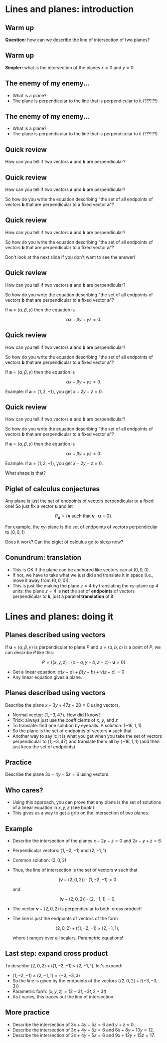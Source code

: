 Lines and planes: introduction
==============================

Warm up
-------

**Question:** how can we describe the line of intersection of two
planes?

<div id="warm-up"></div>
<script>
var scene = new MathScene("warm-up");
scene.scene.add(new THREE.AxisHelper(3));
scene.camera.position.set(6, 8, 4);
var plane1 = new PlaneShadowModel({
  normal: [3, 4, 5],
  position: [0, 0, 0],
  color: 0xaaaa00
  });
var plane2 = new PlaneShadowModel({
  normal: [-3, 5, 0],
  position: [0, 0, 0],
  color: 0x00aaaa
  });
  MathModel.embedInScene(plane1, scene);
  MathModel.embedInScene(plane2, scene);
  scene.renderloop();
</script>

Warm up
-------

**Simpler:** what is the intersection of the planes $x=0$ and $y=0$

<div id="simple"></div>
<script>
var scene = new MathScene("simple");
scene.scene.add(new THREE.AxisHelper(3));
scene.camera.position.set(6, 8, 4);
var plane1 = new PlaneShadowModel({
  normal: [1, 0, 0],
  position: [0, 0, 0],
  color: 0xaaaa00
  });
var plane2 = new PlaneShadowModel({
  normal: [0, 1, 0],
  position: [0, 0, 0],
  color: 0x00aaaa
  });
  MathModel.embedInScene(plane1, scene);
  MathModel.embedInScene(plane2, scene);
  scene.renderloop();
</script>

The enemy of my enemy...
------------------------

-   What is a plane?
-   The plane is perpendicular to the line that is perpendicular to it
    (?!?!!?!)

The enemy of my enemy...
------------------------

-   What is a plane?
-   The plane is perpendicular to the line that is perpendicular to it
    (?!?!!?!)

Quick review
------------

How can you tell if two vectors $\mathbf a$ and $\mathbf b$ are
perpendicular?

Quick review
------------

How can you tell if two vectors $\mathbf a$ and $\mathbf b$ are
perpendicular?

So how do you write the equation describing "the set of all endpoints of
vectors $\mathbf b$ that are perpendicular to a fixed vector
$\mathbf a$"?

Quick review
------------

How can you tell if two vectors $\mathbf a$ and $\mathbf b$ are
perpendicular?

So how do you write the equation describing "the set of all endpoints of
vectors $\mathbf b$ that are perpendicular to a fixed vector
$\mathbf a$"?

Don't look at the next slide if you don't want to see the answer!

Quick review
------------

How can you tell if two vectors $\mathbf a$ and $\mathbf b$ are
perpendicular?

So how do you write the equation describing "the set of all endpoints of
vectors $\mathbf b$ that are perpendicular to a fixed vector
$\mathbf a$"?

If $\mathbf a=\langle \alpha,\beta,\gamma\rangle$ then the
equation is

$$\alpha x+\beta y+\gamma z = 0.$$

Quick review
------------

How can you tell if two vectors $\mathbf a$ and $\mathbf b$ are
perpendicular?

So how do you write the equation describing "the set of all endpoints of
vectors $\mathbf b$ that are perpendicular to a fixed vector
$\mathbf a$"?

If $\mathbf a=\langle \alpha,\beta,\gamma\rangle$ then the
equation is

$$\alpha x+\beta y+\gamma z = 0.$$

Example: if $\mathbf a=\langle 1, 2, -1\rangle$, you get
$x+2y-z=0$.

Quick review
------------

How can you tell if two vectors $\mathbf a$ and $\mathbf b$ are
perpendicular?

So how do you write the equation describing "the set of all endpoints of
vectors $\mathbf b$ that are perpendicular to a fixed vector
$\mathbf a$"?

If $\mathbf a=\langle \alpha,\beta,\gamma\rangle$ then the
equation is

$$\alpha x+\beta y+\gamma z = 0.$$

Example: if $\mathbf a=\langle 1, 2, -1\rangle$, you get
$x+2y-z=0$.

What shape is that?

Piglet of calculus conjectures
------------------------------

Any plane is just the set of endpoints of vectors perpendicular to a
fixed one! So just fix a vector $\mathbf u$ and let

$$P_{\mathbf u}=\{\mathbf v\textrm{ such that }\mathbf
v\cdot\mathbf u=0\}.$$

For example, the $xy$-plane is the set of endpoints of vectors
perpendicular to $\langle 0,0,1\rangle$

Does it work? Can the piglet of calculus go to sleep now?

Conundrum: translation
----------------------

-   This is OK if the plane can be anchored like vectors can at
    $(0,0,0)$.
-   If not, we have to take what we just did and translate it in space
    (i.e., move it away from $(0,0,0)$).
-   This is just like making the plane $z=4$ by translating the
    $xy$-plane up $4$ units: the plane $z=4$ is **not** the set of
    **endpoints** of vectors perpendicular to $\mathbf k$, just a
    parallel **translation** of it.

Lines and planes: doing it
==========================

Planes described using vectors
------------------------------

If $\mathbf u=\langle\alpha, \beta,\gamma\rangle$ is
perpendicular to plane $P$ and $u=(a,b,c)$ is a point of $P$, we
can describe $P$ like this:

$$P=\{(x,y,z):\langle x-a, y-b, z-c\rangle\cdot\mathbf u=0\}$$

-   Get a linear equation: $\alpha(x-a)+\beta(y-b)+\gamma(z-c)=0$
-   Any linear equation gives a plane.

Planes described using vectors
------------------------------

Describe the plane $x-3y+47z-28=0$ using vectors.

-   Normal vector: $\langle 1,-3,47\rangle$. How did I know?
-   Trick: always just use the coefficients of $x$, $y$, and $z$
-   To translate: find one solution by eyeballs. A solution:
    $(-16,1,1)$.
-   So the plane is the set of endpoints of vectors $\mathbf v$ such
    that
-   Another way to say it: it is what you get when you take the set of
    vectors perpendicular to $\langle 1, -3, 47\rangle$ and
    translate them all by $\langle -16, 1, 1\rangle$ (and then just
    keep the set of endpoints)

Practice
--------

Describe the plane $3x-4y-5z=6$ using vectors.

Who cares?
----------

-   Using this approach, you can prove that any plane is the set of
    solutions of a linear equation in $x,y,z$ (see book!).
-   This gives us a way to get a grip on the intersection of two planes.

Example
-------

-   Describe the intersection of the planes $x-2y-z=0$ and
    $2x-y+z=6$.
-   Perpendicular vectors: $\langle 1,-2,-1\rangle$ and $\langle
    2,-1,1\rangle$
-   Common solution: $(2,0,2)$
-   Thus, the line of intersection is the set of vectors $\mathbf v$
    such that

    $$(\mathbf v-\langle 2,0,2\rangle)\cdot\langle
    1,-2,-1\rangle=0$$

    and

    $$(\mathbf v-\langle 2,0,2\rangle)\cdot\langle
    2,-1,1\rangle=0.$$

-   The vector $\mathbf v-\langle 2,0,2\rangle$ is perpendicular to
    both: cross product!
-   The line is just the endpoints of vectors of the form

    $$\langle 2,0,2\rangle+t\langle 1,-2,-1\rangle\times\langle
    2,-1,1\rangle,$$

    where $t$ ranges over all scalars. Parametric equations!

Last step: expand cross product
-------------------------------

To describe $\langle 2,0,2\rangle+t\langle
1,-2,-1\rangle\times\langle 2,-1,1\rangle$, let's expand:

-   $\langle 1,-2,-1\rangle\times\langle 2,-1,1\rangle=\langle
    -3,-3,3\rangle$
-   So the line is given by the endpoints of the vectors $\{\langle
    2,0,2\rangle+t\langle -3,-3,3\rangle\}$
-   Parametric form: $(x,y,z)=(2-3t,-3t,2+3t)$
-   As $t$ varies, this traces out the line of intersection.

More practice
-------------

-   Describe the intersection of $3x+4y+5z=6$ and $y+z=0$.
-   Describe the intersection of $3x+4y+5z=6$ and $6x+8y+10y=12$.
-   Describe the intersection of $3x+4y+5z=6$ and $9x+12y+15z=17$.
